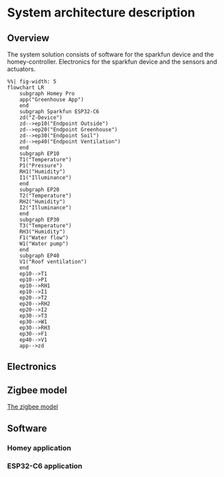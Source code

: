 # System architecture description
## Overview
The system solution consists of software for the sparkfun device and the homey-controller. Electronics for the sparkfun device and the sensors and actuators.

```mermaid
%%| fig-width: 5
flowchart LR
    subgraph Homey Pro
    app("Greenhouse App")
    end
    subgraph Sparkfun ESP32-C6
    zd("Z-Device")
    zd-->ep10("Endpoint Outside")
    zd-->ep20("Endpoint Greenhouse")
    zd-->ep30("Endpoint Soil")
    zd-->ep40("Endpoint Ventilation")
    end
    subgraph EP10
    T1("Temperature")
    P1("Pressure")
    RH1("Humidity")
    I1("Illuminance")
    end
    subgraph EP20
    T2("Temperature")
    RH2("Humidity")
    I2("Illuminance")
    end
    subgraph EP30
    T3("Temperature")
    RH3("Humidity")
    F1("Water flow")
    W1("Water pump")
    end
    subgraph EP40
    V1("Roof ventilation")
    end
    ep10-->T1
    ep10-->P1
    ep10-->RH1
    ep10-->I1
    ep20-->T2
    ep20-->RH2
    ep20-->I2
    ep30-->T3
    ep30-->W1
    ep30-->RH3
    ep30-->F1
    ep40-->V1
    app-->zd
```
## Electronics
## Zigbee model
[The zigbee model](zigbee.md)
## Software
### Homey application
### ESP32-C6 application
